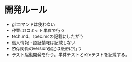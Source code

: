 # 開発ルール

- gitコマンドは使わない
- 作業は1コミット単位で行う
- tech.md、spec.mdの記載にしたがう
- 個人情報・認証情報は記載しない
- 依存関係のversion指定は厳密に行う
- テスト駆動開発を行う。単体テストとe2eテストを記載する。